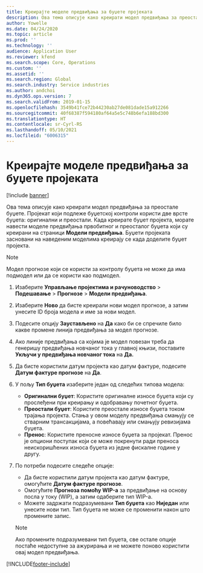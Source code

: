 ```yaml
---
title: Креирајте моделе предвиђања за буџете пројеката
description: Ова тема описује како креирати модел предвиђања за преостале буџете.
author: Yowelle
ms.date: 04/24/2020
ms.topic: article
ms.prod: ''
ms.technology: ''
audience: Application User
ms.reviewer: kfend
ms.search.scope: Core, Operations
ms.custom: ''
ms.assetid: ''
ms.search.region: Global
ms.search.industry: Service industries
ms.author: andchoi
ms.dyn365.ops.version: 7
ms.search.validFrom: 2019-01-15
ms.openlocfilehash: 3549b41fce72b44230ab27de081dade15a912266
ms.sourcegitcommit: 40f68387f594180af64a5e5c748b6efa188bd300
ms.translationtype: HT
ms.contentlocale: sr-Cyrl-RS
ms.lasthandoff: 05/10/2021
ms.locfileid: "6006315"
---
```

# <a name="create-forecast-models-for-project-budgets"></a>Креирајте моделе предвиђања за буџете пројеката 

[!include [banner](../includes/banner.md)]

Ова тема описује како креирати модел предвиђања за преостале буџете. Пројекат који подлеже буџетској контроли користи две врсте буџета: оригинални и преостали. Када креирате буџет пројекта, морате навести моделе предвиђања првобитног и преосталог буџета који су креирани на страници **Модели предвиђања**. Буџети пројеката засновани на наведеним моделима креирају се када доделите буџет пројекта.

> [!NOTE]
> Модел прогнозе који се користи за контролу буџета не може да има подмодел или да се користи као подмодел.

1. Изаберите **Управљање пројектима и рачуноводство** > **Подешавање** > **Прогнозе**  > **Модели предвиђања**.
2. Изаберите **Ново** да бисте креирали нови модел прогнозе, а затим унесите ID броја модела и име за нови модел. 
3. Подесите опцију **Заустављено** на **Да** како би се спречиле било какве промене линија предвиђања за модел прогнозе. 
4. Ако линије предвиђања са којима је модел повезан треба да генеришу предвиђања новчаног тока у главној књизи, поставите **Укључи у предвиђања новчаног тока** на **Да.** 
5. Да бисте користили датум пројекта као датум фактуре, подесите **Датум фактуре прогнозе** на **Да**. 
6. У пољу **Тип буџета** изаберите један од следећих типова модела:

   - **Оригинални буџет**: Користите оригиналне износе буџета који су прослеђени при креирању и одобравању почетног буџета.
   - **Преостали буџет**: Користите преостале износе буџета током трајања пројекта. Стања у овом моделу предвиђања смањују се стварним трансакцијама, а повећавају или смањују ревизијама буџета.
   - **Пренос**: Користите преносне износе буџета за пројекат. Пренос је опциони поступак који се може покренути ради преноса неискоришћених износа буџета из једне фискалне године у другу.

7. По потреби подесите следеће опције:

   - Да бисте користили датум пројекта као датум фактуре, омогућите **Датум фактуре прогнозе**.
   - Омогућите **Прогноза помоћу WIP-а** за предвиђање на основу посла у току (WIP), а затим одаберите тип WIP-а. 
   - Можете задржати подразумевани **Тип буџета** као **Ниједан** или унесите нови тип. Тип буџета не може се променити након што промените запис.     
    > [!NOTE]
    > Ако промените подразумевани тип буџета, све остале опције постаће недоступне за ажурирања и не можете поново користити овај модел предвиђања. 
   


 



[!INCLUDE[footer-include](../includes/footer-banner.md)]